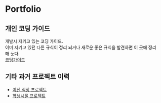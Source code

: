 # Portfolio

## 개인 코딩 가이드
개발시 지키고 있는 코딩 가이드.  
이미 지키고 있던 다른 규칙이 정리 되거나 새로운 좋은 규칙을 발견하면 이 곳에 정리 해 둔다.  
[코딩가이드](https://github.com/thesoncriel/coding-guide)


## 기타 과거 프로젝트 이력
- [이전 직장 프로젝트](legacy.md)
- [학생시절 프로젝트](student.md)
